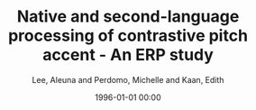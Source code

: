 ---
layout: post
title: Native and second-language processing of contrastive pitch accent - An ERP study

date: 1996-01-01 00:00
author: Lee, Aleuna and Perdomo, Michelle and Kaan, Edith
tags: ["erp","n400","contrastive pitch accent","prosody","second language learning"]
journal: Second Language Research

link: https://doi.org/10.1177/0267658319838300

year: 2020
---